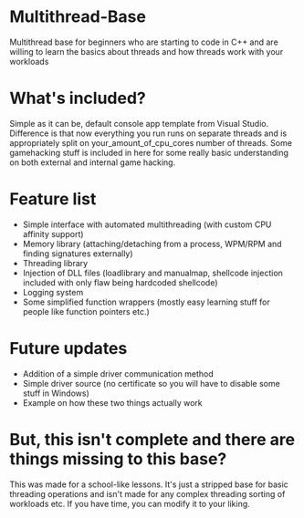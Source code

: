 # Multithread-Base
Multithread base for beginners who are starting to code in C++ and are
willing to learn the basics about threads and how threads work with your
workloads

# What's included?
Simple as it can be, default console app template from Visual Studio.
Difference is that now everything you run runs on separate threads and is
appropriately split on your_amount_of_cpu_cores number of threads. Some gamehacking
stuff is included in here for some really basic understanding on both external and internal
game hacking. 

# Feature list
- Simple interface with automated multithreading (with custom CPU affinity support)
- Memory library (attaching/detaching from a process, WPM/RPM  and finding signatures externally)
- Threading library
- Injection of DLL files (loadlibrary and manualmap, shellcode injection included with only flaw being hardcoded shellcode)
- Logging system 
- Some simplified function wrappers (mostly easy learning stuff for people like function pointers etc.)

# Future updates
- Addition of a simple driver communication method
- Simple driver source (no certificate so you will have to disable some stuff in Windows)
- Example on how these two things actually work

# But, this isn't complete and there are things missing to this base?
This was made for a school-like lessons. It's just a stripped base for basic 
threading operations and isn't made for any complex threading sorting of workloads
etc. If you have time, you can modify it to your liking.


